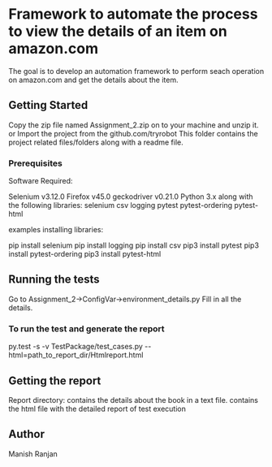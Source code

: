 # Framework to automate the process to view the details of an item on amazon.com

The goal is to develop an automation framework to perform seach operation on amazon.com and get the details about the item.

## Getting Started

Copy the zip file named Assignment_2.zip on to your machine and unzip it.
or
Import the project from the github.com/tryrobot
This folder contains the project related files/folders along with a readme file.

### Prerequisites

Software Required:

Selenium v3.12.0
Firefox v45.0
geckodriver v0.21.0
Python 3.x along with the following libraries:
selenium
csv
logging
pytest
pytest-ordering
pytest-html

examples installing libraries:

pip install selenium
pip install logging
pip install csv
pip3 install pytest
pip3 install pytest-ordering
pip3 install pytest-html


## Running the tests

Go to Assignment_2->ConfigVar->environment_details.py
Fill in all the details.

### To run the test and generate the report

py.test -s -v TestPackage/test_cases.py --html=path_to_report_dir/Htmlreport.html

## Getting the report

Report directory:
contains the details about the book in a text file.
contains the html file with the detailed report of test execution

## Author

Manish Ranjan

